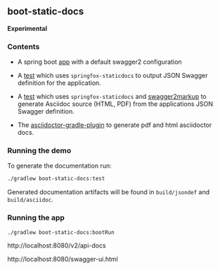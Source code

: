 ## boot-static-docs

__Experimental__

### Contents

- A spring boot [app](src/main/java/springfoxdemo/staticdocs/Application.java) with a default swagger2 configuration

- A [test](src/test/groovy/springfoxdemo/staticdocs/JsonDefinitionTest.groovy) which uses `springfox-staticdocs` to output JSON Swagger definition for the application.

- A [test](src/test/groovy/springfoxdemo/staticdocs/AsciiDocTest.groovy) which uses `springfox-staticdocs` and [swagger2markup](https://github.com/RobWin/swagger2markup) to generate 
 Asciidoc source (HTML, PDF) from the applications JSON Swagger definition.

- The [asciidoctor-gradle-plugin](https://github.com/asciidoctor/asciidoctor-gradle-plugin) to generate pdf and html asciidoctor docs.
 
### Running the demo
 
To generate the documentation run:
 
```bash
./gradlew boot-static-docs:test
```

Generated documentation artifacts will be found in `build/jsondef` and `build/asciidoc`.

### Running the app
```bash
./gradlew boot-static-docs:bootRun 
```

http://localhost:8080/v2/api-docs

http://localhost:8080/swagger-ui.html
